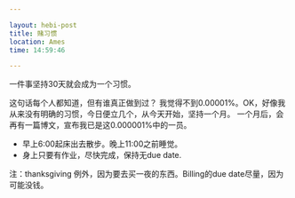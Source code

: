 ```yaml
---

layout: hebi-post
title: 赌习惯
location: Ames
time: 14:59:46

---
```


一件事坚持30天就会成为一个习惯。

这句话每个人都知道，但有谁真正做到过？
我觉得不到0.00001%。OK，好像我从来没有明确的习惯，今日便立几个，从今天开始，坚持一个月。
一个月后，会再有一篇博文，宣布我已是这0.000001%中的一员。

* 早上6:00起床出去散步。晚上11:00之前睡觉。
* 身上只要有作业，尽快完成，保持无due date.

注：thanksgiving 例外，因为要去买一夜的东西。Billing的due date尽量，因为可能没钱。
